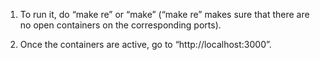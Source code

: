 1. To run it, do “make re” or “make” (“make re” makes sure that there are no open containers on the corresponding ports).

2. Once the containers are active, go to “http://localhost:3000”.
